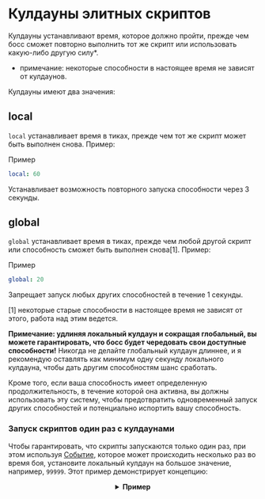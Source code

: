 # Кулдауны элитных скриптов

Кулдауны устанавливают время, которое должно пройти, прежде чем босс сможет повторно выполнить тот же скрипт или использовать какую-либо другую силу\*.

- примечание: некоторые способности в настоящее время не зависят от кулдаунов.

Кулдауны имеют два значения:

## local

`local` устанавливает время в тиках, прежде чем тот же скрипт может быть выполнен снова. Пример:

Пример

```yaml
local: 60
```

Устанавливает возможность повторного запуска способности через 3 секунды.

## global

`global` устанавливает время в тиках, прежде чем любой другой скрипт или способность сможет быть выполнен снова\[1\]. Пример:

Пример

```yaml
global: 20
```

Запрещает запуск любых других способностей в течение 1 секунды.

[1] некоторые старые способности в настоящее время не зависят от этого, работа над этим ведется.

**Примечание: удлиняя локальный кулдаун и сокращая глобальный, вы можете гарантировать, что босс будет чередовать свои доступные способности!** Никогда не делайте глобальный кулдаун длиннее, и я рекомендую оставлять как минимум одну секунду локального кулдауна, чтобы дать другим способностям шанс сработать.

Кроме того, если ваша способность имеет определенную продолжительность, в течение которой она активна, вы должны использовать эту систему, чтобы предотвратить одновременный запуск других способностей и потенциально испортить вашу способность.

### Запуск скриптов один раз с кулдаунами
Чтобы гарантировать, что скрипты запускаются только один раз, при этом используя [Событие]($language$/elitemobs/elitescript_events.md), которое может происходить несколько раз во время боя, установите локальный кулдаун на большое значение, например, `99999`. Этот пример демонстрирует концепцию:

<div align="center">

<details> 

<summary><b>Пример</b></summary>

<div align="left">

```yaml
eliteScript:
  SetMeOnFireOnlyOnce:
    Events:
    - EliteMobDamagedByPlayerEvent
    Actions:
    - action: SET_ON_FIRE
      duration: 60
      Target:
      targetType: DIRECT_TARGET
    Cooldowns:
    local: 99999
    global: 50
```
В этом сценарии `EliteMobDamagedByPlayerEvent` запускает действие `SET_ON_FIRE`. Без кулдаунов действие активировалось бы каждый раз, когда игрок ударяет моба.

Однако при локальном кулдауне, установленном на `99999`, действие будет запускаться только каждые `99999` тиков (83 минуты).

</div>

</details>

</div>
